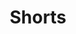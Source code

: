 ---
title: "Shorts"
layout: full-mixed-external
thumbnails: 
 - url: https://do9h9xpl264c0.cloudfront.net/objects/43697c7d859e53dad4936fdb39c7f51ec70279a1c5cf698c5186b339d361faa8
media:
 - url: https://do9h9xpl264c0.cloudfront.net/objects/076929d584538edabc183686295e06f2876e11f6ed76d0df162df2e2531f9e91?format_override=.webm
---